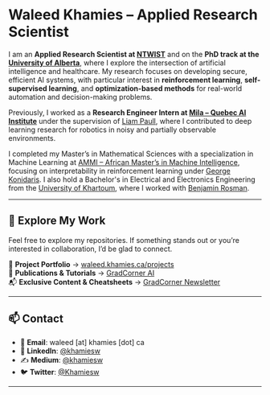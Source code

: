 # Waleed Khamies – Applied Research Scientist

I am an **Applied Research Scientist at [NTWIST](https://ntwist.com)** and on the **PhD track at the [University of Alberta](https://apps.ualberta.ca/directory/person/khamies)**, where I explore the intersection of artificial intelligence and healthcare. My research focuses on developing secure, efficient AI systems, with particular interest in **reinforcement learning**, **self-supervised learning**, and **optimization-based methods** for real-world automation and decision-making problems.

Previously, I worked as a **Research Engineer Intern at [Mila – Quebec AI Institute](https://mila.quebec/)** under the supervision of [Liam Paull](https://liampaull.ca/), where I contributed to deep learning research for robotics in noisy and partially observable environments.

I completed my Master’s in Mathematical Sciences with a specialization in Machine Learning at [AMMI – African Master’s in Machine Intelligence](https://aimsammi.org/), focusing on interpretability in reinforcement learning under [George Konidaris](http://cs.brown.edu/people/gdk/). I also hold a Bachelor's in Electrical and Electronics Engineering from the [University of Khartoum](https://www.uofk.edu/en), where I worked with [Benjamin Rosman](https://www.benjaminrosman.com/).

---

## 🔎 Explore My Work

Feel free to explore my repositories. If something stands out or you’re interested in collaboration, I’d be glad to connect.

📁 **Project Portfolio** → [waleed.khamies.ca/projects](https://waleed.khamies.ca/projects/)  
🧠 **Publications & Tutorials** → [GradCorner AI](https://publication.gradcorner.ca/)  
📬 **Exclusive Content & Cheatsheets** → [GradCorner Newsletter](https://publication.gradcorner.ca/)

---

## 📫 Contact

- 📧 **Email**: waleed [at] khamies [dot] ca  
- 💼 **LinkedIn**: [@khamiesw](https://www.linkedin.com/in/khamiesw/)  
- ✍️ **Medium**: [@khamiesw](https://medium.com/@khamiesw)  
- 🐦 **Twitter**: [@Khamiesw](https://twitter.com/Khamiesw)  

---
